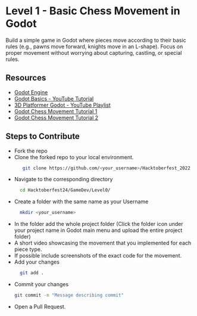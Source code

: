 # Level 1 - Basic Chess Movement in Godot
Build a simple game in Godot where pieces move according to their basic rules (e.g., pawns move forward, knights move in an L-shape). Focus on proper movement without worrying about capturing, castling, or special rules.

## Resources
+ [Godot Engine](https://godotengine.org/)
+ [Godot Basics - YouTube Tutorial](https://youtu.be/LOhfqjmasi0?si=h_kvn9YZ7Aswq7hQ)
+ [3D Platformer Godot - YouTube Playlist](https://www.youtube.com/watch?v=CI-cVKuSD1s&list=PLda3VoSoc_TTp8Ng3C57spnNkOw3Hm_35)
+ [Godot Chess Movement Tutorial 1](https://www.youtube.com/watch?v=1y57hJo1ONQ&list=PLd_56bdSJ-tS4-q1gczTdKJhqMep3Ij_w&index=1)
+ [Godot Chess Movement Tutorial 2](https://www.youtube.com/watch?v=cWgo0ak_8sE)

## Steps to Contribute
+ Fork the repo
+ Clone the forked repo to your local environment.
  ```bash
     git clone https://github.com/<your_username>/Hacktoberfest_2022
  ```
+ Navigate to the corresponding directory
  ```bash
    cd Hacktoberfest24/GameDev/Level0/
  ```
+ Create a folder with the same name as your Username
  ```bash
    mkdir <your_username>
  ```
+ In the folder add the whole project folder (Click the folder icon under your project name in Godot main menu and upload the entire project folder)
+ A short video showcasing the movement that you implemented for each piece type.
+ If possible include screenshots of the exact code for the movement.
+ Add your changes
  ```bash
    git add .
  ```
+ Commit your changes
  ```bash
  git commit -m "Message describing commit"
  ```
+ Open a Pull Request.
